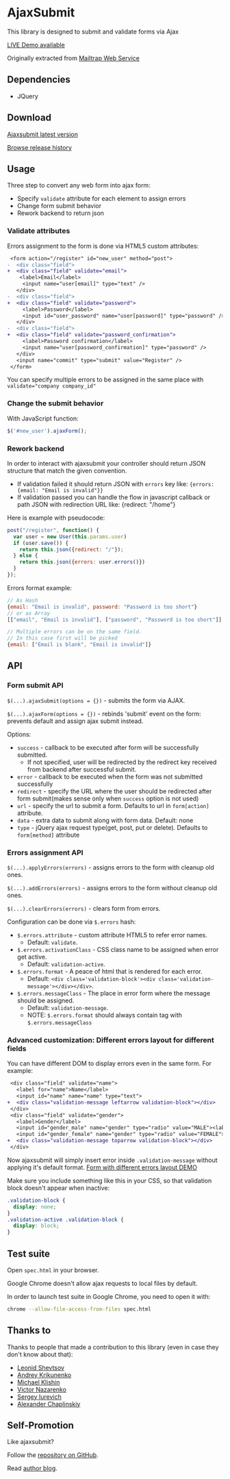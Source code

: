 # AjaxSubmit

This library is designed to submit and validate forms via Ajax

[LIVE Demo available](http://ajaxsubmit.heroku.com)

Originally extracted from [Mailtrap Web Service](http://mailtrap.io)

## Dependencies

* JQuery

## Download

[Ajaxsubmit latest version](https://raw.github.com/bogdan/ajaxsubmit/master/ajaxsubmit.js)

[Browse release history](https://github.com/bogdan/ajaxsubmit/tree/master/builds)

## Usage

Three step to convert any web form into ajax form:

* Specify `validate` attribute for each element to assign errors
* Change form submit behavior
* Rework backend to return json

### Validate attributes

Errors assignment to the form is done via HTML5 custom attributes:

``` diff
 <form action="/register" id="new_user" method="post">
-  <div class="field">
+  <div class="field" validate="email">
   	<label>Email</label>
     <input name="user[email]" type="text" />
   </div>
-  <div class="field">
+  <div class="field" validate="password">
     <label>Password</label>
     <input id="user_password" name="user[password]" type="password" />
   </div>
-  <div class="field">
+  <div class="field" validate="password_confirmation">
     <label>Password confirmation</label>
     <input name="user[password_confirmation]" type="password" />
   </div>
   <input name="commit" type="submit" value="Register" />
 </form>
```

You can specify multiple errors to be assigned in the same place with `validate="company company_id"`


### Change the submit behavior

With JavaScript function:

``` js
$('#new_user').ajaxForm();
```

### Rework backend

In order to interact with ajaxsubmit your controller should return JSON structure that match the given convention.

* If validation failed it should return JSON with `errors` key like: `{errors: {email: "Email is invalid"}}`
* If validation passed you can handle the flow in javascript callback or path JSON with redirection URL like: {redirect: "/home"}


Here is example with pseudocode:

``` js
post("/register", function() {
  var user = new User(this.params.user)
  if (user.save()) {
    return this.json({redirect: "/"});
  } else {
    return this.json({errors: user.errors()})
  }
});
```

Errors format example: 

``` js
// As Hash
{email: "Email is invalid", password: "Password is too short"}
// or as Array
[["email", "Email is invalid"], ["password", "Password is too short"]]

// Multiple errors can be on the same field. 
// In this case first will be picked
{email: ["Email is blank", "Email is invalid"]}
```


## API

### Form submit API

`$(...).ajaxSubmit(options = {})` - submits the form via AJAX.

`$(...).ajaxForm(options = {})` - rebinds 'submit' event on the form: prevents default and assign ajax submit instead.

Options:

* `success` - callback to be executed after form will be successfully submitted.
  * If not specified, user will be redirected by the redirect key received from backend after successful submit.
* `error` - callback to be executed when the form was not submitted successfully
* `redirect` - specify the URL where the user should be redirected after form submit(makes sense only when `success` option is not used)
* `url` - specify the url to submit a form. Defaults to url in `form[action]` attribute.
* `data` - extra data to submit along with form data. Default: none
* `type` - jQuery ajax request type(get, post, put or delete). Defaults to `form[method]` attribute

### Errors assignment API

`$(...).applyErrors(errors)` - assigns errors to the form with cleanup old ones.

`$(...).addErrors(errors)` - assigns errors to the form without cleanup old ones.

`$(...).clearErrors(errors)` - clears form from errors.

Configuration can be done via `$.errors` hash:

* `$.errors.attribute` - custom attribute HTML5 to refer error names. 
  * Default: `validate`.
* `$.errors.activationClass` - CSS class name to be assigned when error get active. 
  * Default: `validation-active`.
* `$.errors.format` - A peace of html that is rendered for each error. 
  * Default: `<div class='validation-block'><div class='validation-message'></div></div>`.
* `$.errors.messageClass` - The place in error form where the message should be assigned. 
  * Default: `validation-message`.
  * NOTE: `$.errors.format` should always contain tag with `$.errors.messageClass`


### Advanced customization: Different errors layout for different fields

You can have different DOM to display errors even in the same form.
For example:

``` diff
 <div class="field" validate="name">
   <label for="name">Name</label>
   <input id="name" name="name" type="text">
+  <div class="validation-message leftarrow validation-block"></div>
 </div>
 <div class="field" validate="gender">
   <label>Gender</label>
   <input id="gender_male" name="gender" type="radio" value="MALE"><label for="gender_male">Male</label>
   <input id="gender_female" name="gender" type="radio" value="FEMALE"><label for="gender_female">Female</label>
+  <div class="validation-message toparrow validation-block"></div>
 </div>
```

Now ajaxsubmit will simply insert error inside `.validation-message` without applying it's default format.
[Form with different errors layout DEMO](http://ajaxsubmit.heroku.com/subscriptions)

Make sure you include something like this in your CSS, so that validation block doesn't appear when inactive:


``` css
.validation-block {
  display: none;
}
.validation-active .validation-block {
  display: block;
}
```

## Test suite

Open `spec.html` in your browser.

Google Chrome doesn't allow ajax requests to local files by default.

In order to launch test suite in Google Chrome, you need to open it with:

``` sh
chrome --allow-file-access-from-files spec.html
```
## Thanks to

Thanks to people that made a contribution to this library (even in case they don't know about that):

* [Leonid Shevtsov](https://github.com/leonid-shevtsov)
* [Andrey Krikunenko](https://github.com/scream3)
* [Michael Klishin](https://github.com/michaelklishin)
* [Victor Nazarenko](https://github.com/vnazarenko)
* [Sergey Iurevich](https://github.com/iurevych)
* [Alexander Chaplinskiy](https://github.com/alchapone)

## Self-Promotion

Like ajaxsubmit?

Follow the [repository on GitHub](https://github.com/bogdan/ajaxsubmit).

Read [author blog](http://gusiev.com).
